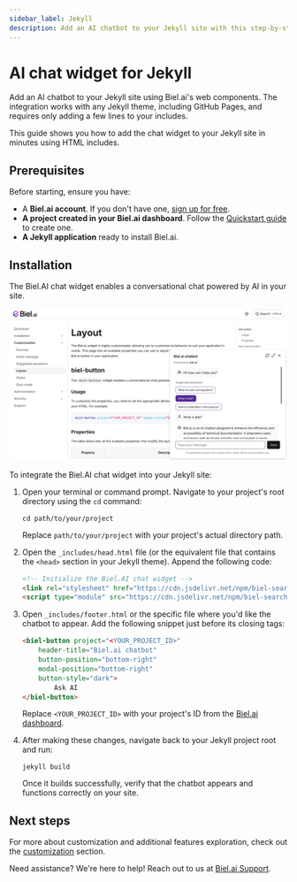 ```yaml
---
sidebar_label: Jekyll
description: Add an AI chatbot to your Jekyll site with this step-by-step guide.
---
```


# AI chat widget for Jekyll

Add an AI chatbot to your Jekyll site using Biel.ai's web components. The integration works with any Jekyll theme, including GitHub Pages, and requires only adding a few lines to your includes.

This guide shows you how to add the chat widget to your Jekyll site in minutes using HTML includes.

## Prerequisites

Before starting, ensure you have:
- A **Biel.ai account**. If you don't have one, [sign up for free](https://app.biel.ai/accounts/signup/).
- **A project created in your Biel.ai dashboard**. Follow the [Quickstart guide](../quickstart.md) to create one.
- **A Jekyll application** ready to install Biel.ai.  

## Installation

The Biel.AI chat widget enables a conversational chat powered by AI in your site.

![Chatbot widget for docs](./images/biel-widget-docs.png)

To integrate the Biel.AI chat widget into your Jekyll site:

1. Open your terminal or command prompt. Navigate to your project's root directory using the `cd` command:

    ```console
    cd path/to/your/project
    ```
    
    Replace `path/to/your/project` with your project's actual directory path.

1. Open the `_includes/head.html` file (or the equivalent file that contains the `<head>` section in your Jekyll theme). Append the following code:

    ```html
    <!-- Initialize the Biel.AI chat widget -->
    <link rel="stylesheet" href="https://cdn.jsdelivr.net/npm/biel-search/dist/biel-search/biel-search.css">
    <script type="module" src="https://cdn.jsdelivr.net/npm/biel-search/dist/biel-search/biel-search.esm.js"></script>
    ```

1. Open `_includes/footer.html` or the specific file where you'd like the chatbot to appear. Add the following snippet just before its closing tags:

    ```html
    <biel-button project="<YOUR_PROJECT_ID>" 
        header-title="Biel.ai chatbot"
        button-position="bottom-right"
        modal-position="bottom-right"
        button-style="dark">
            Ask AI
    </biel-button>
    ```

    Replace `<YOUR_PROJECT_ID>` with your project's ID from the [Biel.ai dashboard](../quickstart.md#2-create-a-project).

1. After making these changes, navigate back to your Jekyll project root and run:

    ```console
    jekyll build
    ```

    Once it builds successfully, verify that the chatbot  appears and functions correctly on your site.

## Next steps

For more about customization and additional features exploration, check out the [customization](/category/customization) section.

Need assistance? We're here to help! Reach out to us at [Biel.ai Support](https://biel.ai/contact).
